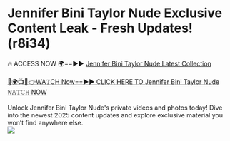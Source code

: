 # Jennifer Bini Taylor Nude Exclusive Content Leak - Fresh Updates! (r8i34)

🔥 ACCESS NOW 🌍==►► <a href="https://tinyurl.com/2mz8nhtm" rel="nofollow">Jennifer Bini Taylor Nude Latest Collection</a>
<br><br>
[🔴🌍📺📱👉WA𝚃CH Now==►► CLICK HERE TO Jennifer Bini Taylor Nude 𝚆𝙰𝚃𝙲𝙷 NOW](https://tinyurl.com/2mz8nhtm)
<br><br>
Unlock Jennifer Bini Taylor Nude's private videos and photos today! Dive into the newest 2025 content updates and explore exclusive material you won’t find anywhere else.
<br>
<a href="https://tinyurl.com/2mz8nhtm" rel="nofollow" data-target="animated-image.originalLink"><img src="https://camo.githubusercontent.com/8a4f000d20f83aca3bf7ec5f350d767afa0574a8a352519fd8cfa583a6f93a33/68747470733a2f2f692e696d6775722e636f6d2f644a486b345a712e676966" data-canonical-src="https://i.imgur.com/dJHk4Zq.gif" style="max-width: 100%; display: inline-block;" data-target="animated-image.originalImage"></a>
<br>
